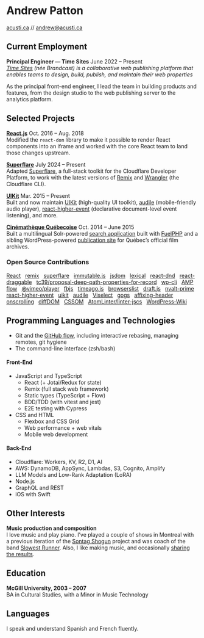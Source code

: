 # Andrew Patton

[acusti.ca][] // [andrew@acusti.ca][mailto]

## Current Employment

**Principal Engineer — Time Sites** <span class="projects__time-period">June 2022 – Present</span><br>
_[Time Sites][] (née Brandcast) is a collaborative web publishing platform that enables teams to design, build, publish, and maintain their web properties_

As the principal front-end engineer, I lead the team in building products and features, from the design studio to the web publishing server to the analytics platform.

## Selected Projects

**[React.js][]** <span class="projects__time-period">Oct. 2016 – Aug. 2018</span><br>
Modified the `react-dom` library to make it possible to render React components into an iframe and worked with the core React team to land those changes upstream.

**[Superflare][]** <span class="projects__time-period">July 2024 – Present</span><br>
Adapted [Superflare][superflare-docs], a full-stack toolkit for the Cloudflare Developer Platform, to work with the latest versions of [Remix][remix-docs] and [Wrangler][] (the Cloudflare CLI).

**[UIKit][npm-acusti]** <span class="projects__time-period">Mar. 2015 – Present</span><br>
Built and now maintain [UIKit][] (high-quality UI toolkit), [audile][] (mobile-friendly audio player), [react-higher-event][] (declarative document-level event listening), and more.

**[Cinémathèque Québecoise][cq]** <span class="projects__time-period">Oct. 2014 – June 2015</span><br>
Built a multilingual Solr-powered [search application][cqrecherche] built with [FuelPHP][] and a sibling WordPress-powered [publication site][cq] for Québec’s official film archives.

### Open Source Contributions

[React][] &nbsp; [remix][] &nbsp; [superflare][] &nbsp; [immutable.js][] &nbsp; [jsdom][] &nbsp; [lexical][] &nbsp; [react-dnd][] &nbsp; [react-draggable][] &nbsp; [tc39/proposal-deep-path-properties-for-record][] &nbsp; [wp-cli][] &nbsp; [AMP][] &nbsp; [flow][] &nbsp; [@vimeo/player][] &nbsp; [fbjs][] &nbsp; [timeago.js][] &nbsp; [browserslist][] &nbsp; [draft.js][] &nbsp; [nvalt-prime][] &nbsp; [react-higher-event][] &nbsp; [uikit][] &nbsp; [audile][] &nbsp; [Viselect][] &nbsp; [gogs][] &nbsp; [affixing-header][] &nbsp; [onscrolling][] &nbsp; [diffDOM][] &nbsp; [CSSOM][] &nbsp; [AtomLinter/linter-jscs][] &nbsp; [WordPress-Wiki][]

## Programming Languages and Technologies

-   Git and the [GitHub flow][], including interactive rebasing, managing remotes, git hygiene
-   The command-line interface (zsh/bash)

<div class="list-blocks">
    <div class="list-blocks__block">
        <h4>Front-End</h4>
        <ul>
            <li>JavaScript and TypeScript
                <ul>
                    <li>React (+ Jotai/Redux for state)</li>
                    <li>Remix (full stack web framework)</li>
                    <li>Static types (TypeScript + Flow)</li>
                    <li>BDD/TDD (with vitest and jest)</li>
                    <li>E2E testing with Cypress</li>
                </ul>
            </li>
            <li>CSS and HTML
                <ul>
                    <li>Flexbox and CSS Grid</li>
                    <li>Web performance + web vitals</li>
                    <li>Mobile web development</li>
                </ul>
            </li>
        </ul>
    </div>
    <div class="list-blocks__block">
        <h4>Back-End</h4>
        <ul>
            <li>Cloudflare: Workers, KV, R2, D1, AI</li>
            <li>AWS: DynamoDB, AppSync, Lambdas, S3, Cognito, Amplify</li>
            <li>LLM Models and Low-Rank Adaptation (LoRA)</li>
            <li>Node.js</li>
            <li>GraphQL and REST</li>
            <li>iOS with Swift</li>
        </ul>
    </div>
</div>

## Other Interests

**Music production and composition**\
I love music and play piano. I’ve played a couple of shows in Montreal with a previous iteration of the [Sontag Shogun][] project and was coach of the band [Slowest Runner][]. Also, I like making music, and occasionally [sharing the results][music].

## Education

**McGill University, 2003 – 2007**\
BA in Cultural Studies, with a Minor in Music Technology

## Languages

I speak and understand Spanish and French fluently.

[mailto]: mailto:andrew@acusti.ca
[acusti.ca]: https://www.acusti.ca
[time sites]: https://timesites.com
[brandcast platform]: https://app.brandcast.io/signup/
[npm-acusti]: https://www.npmjs.com/~acusti
[uikit]: https://github.com/acusti/uikit
[audile]: https://github.com/acusti/audile
[react-higher-event]: https://github.com/bloodyowl/react-higher-event
[onscrolling]: https://github.com/acusti/onscrolling
[affixing-header]: https://github.com/acusti/affixing-header
[react.js]: https://github.com/facebook/react/pull/12037
[superflare]: https://github.com/jplhomer/superflare/pull/66
[superflare-docs]: https://superflare.dev 
[remix-docs]: https://remix.run
[wrangler]: https://developers.cloudflare.com/workers/wrangler/
[fuelphp]: http://fuelphp.com/
[cq]: http://collections.cinematheque.qc.ca/ 'Collections en ligne | La Cinémathèque québécoise'
[cqrecherche]: http://collections.cinematheque.qc.ca/recherche/ 'Recherche collections | La Cinémathèque québécoise'
[react]: https://github.com/facebook/react/pulls?q=is%3Apr+author%3Aacusti
[remix]: https://github.com/remix-run/remix/pulls?q=is%3Apr+is%3Aclosed+author%3Aacusti
[immutable.js]: https://github.com/immutable-js/immutable-js/pulls?q=is%3Apr+author%3Aacusti
[jsdom]: https://github.com/jsdom/jsdom/pull/1621
[lexical]: https://github.com/facebook/lexical/pull/3209
[tc39/proposal-deep-path-properties-for-record]: https://github.com/tc39/proposal-deep-path-properties-for-record/pull/14
[react-dnd]: https://github.com/react-dnd/react-dnd/pull/675
[react-draggable]: https://github.com/mzabriskie/react-draggable/pulls?q=is%3Apr+author%3Aacusti
[wp-cli]: https://github.com/wp-cli/wp-cli/pulls?q=is%3Apr+author%3Aacusti
[amp]: https://github.com/ampproject/amphtml/pull/8055
[flow]: http://github.com/facebook/flow/pulls?q=is%3Apr+author%3Aacusti
[@vimeo/player]: https://github.com/vimeo/player.js/pulls?q=is%3Apr+author%3Aacusti
[cssom]: https://github.com/NV/CSSOM/pull/82
[Viselect]: https://github.com/Simonwep/selection/pulls?q=is%3Apr+author%3Aacusti
[fbjs]: https://github.com/facebook/fbjs/pulls?q=is%3Apr+author%3Aacusti
[gogs]: https://github.com/gogs/gogs/pulls?q=is%3Apr+author%3Aacusti
[browserslist]: https://github.com/browserslist/browserslist/pull/206
[timeago.js]: https://github.com/hustcc/timeago.js/issues/139#issuecomment-422639198
[draft.js]: https://github.com/facebook/draft-js/pulls?q=is%3Apr+author%3Aacusti
[atomlinter/linter-jscs]: https://github.com/AtomLinter/linter-jscs/pulls?q=is%3Apr+author%3Aacusti
[nvalt-prime]: https://github.com/bwiggs/nvalt-prime/pull/5
[diffdom]: https://github.com/fiduswriter/diffDOM/pull/43
[wordpress-wiki]: https://github.com/mgerring/WordPress-Wiki/pulls?q=is%3Apr+author%3Aacusti
[github flow]: https://guides.github.com/introduction/flow/
[sontag shogun]: http://sontagshogun.bandcamp.com/
[slowest runner]: http://theslowestrunner.bandcamp.com/
[music]: https://soundcloud.com/acusti
